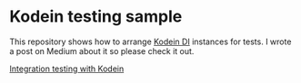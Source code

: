 # Kodein testing sample

This repository shows how to arrange [Kodein DI](https://kodein.org/di/) instances for tests. I wrote a post on Medium about it so please check it out.

[Integration testing with Kodein](https://alpaca0984.medium.com/integration-testing-with-kodein-bbdc1661a191)
